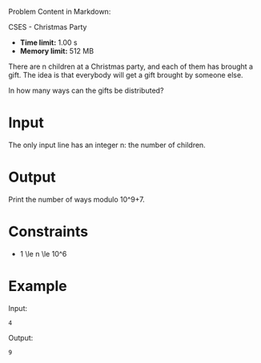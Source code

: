 Problem Content in Markdown:


CSES \- Christmas Party




* **Time limit:** 1\.00 s
* **Memory limit:** 512 MB




There are n children at a Christmas party, and each of them has brought a gift. The idea is that everybody will get a gift brought by someone else.


In how many ways can the gifts be distributed?


Input
=====


The only input line has an integer n: the number of children.


Output
======


Print the number of ways modulo 10^9\+7.


Constraints
===========


* 1 \\le n \\le 10^6


Example
=======


Input:



```
4

```

Output:



```
9

```
 
